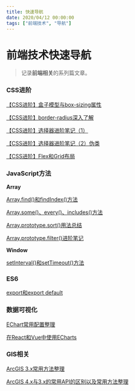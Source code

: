 ```yaml
---
title: 快速导航
date: 2020/04/12 00:00:00
tags: ["前端技术", "导航"]
---
```


# 前端技术快速导航

<ClientOnly>
  <display-bar :displayData="$frontmatter"></display-bar>
</ClientOnly>

> 记录**前端相关**的系列篇文章。

### CSS进阶

<a href="/blog/frontend/css&html/box-model-and-box-sizing.html" target="_blank">【CSS进阶】盒子模型与box-sizing属性</a>

<a href="/blog/frontend/css&html/css-border-radius.html" target="_blank">【CSS进阶】border-radius深入了解</a>

<a href="/blog/frontend/css&html/css-selector-1.html" target="_blank">【CSS进阶】选择器进阶笔记（1）</a>

<a href="/blog/frontend/css&html/css-selector-2.html" target="_blank">【CSS进阶】选择器进阶笔记（2）伪类</a>

<a href="/blog/frontend/css&html/flex-and-grid.html" target="_blank">【CSS进阶】Flex和Grid布局</a>

### JavaScript方法

**Array**

<a href="/blog/frontend/javascript/array-find-and-findindex.html" target="_blank">Array.find()和findIndex()方法</a>

<a href="/blog/frontend/javascript/array-some-and-every-and-includes.html" target="_blank">Array.some()、every()、includes()方法</a>

<a href="/blog/frontend/javascript/array-sort.html" target="_blank">Array.prototype.sort()用法总结</a>

<a href="/blog/frontend/javascript/array-filter.html" target="_blank">Array.prototype.filter()进阶笔记</a>

**Window**

<a href="/blog/frontend/javascript/setinterval-and-settimeout.html" target="_blank">setInterval()和setTimeout()方法</a>

### ES6

<a href="/blog/frontend/es6&es6+/export-and-export-default.html" target="_blank">export和export default</a>

### 数据可视化

<a href="/blog/frontend/other/echart-basic-config.html" target="_blank">EChart常用配置整理</a>

<a href="/blog/frontend/other/use-echart-in-react-and-vue.html" target="_blank">在React和Vue中使用ECharts</a>

###  GIS相关

<a href="/blog/frontend/gis/arcgis-api-for-js.html" target="_blank">ArcGIS 3.x常用方法整理</a>

<a href="/blog/frontend/gis/arcgis-api-for-js-4x.html" target="_blank">ArcGIS 4.x与3.x的常用API的区别以及常用方法整理</a>

